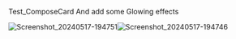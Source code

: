
Test_ComposeCard  And add some Glowing effects


![Screenshot_20240517-194751](https://github.com/AmrNasserSaad/Test_ComposeCard/assets/105106529/14d8a986-2a46-4dfa-9e65-103747d2643a)![Screenshot_20240517-194746](https://github.com/AmrNasserSaad/Test_ComposeCard/assets/105106529/41dbd0a2-7cbc-41f0-92a9-1c29c46d0ac9)




